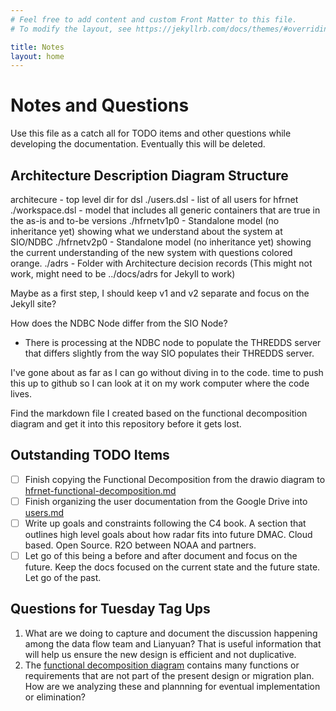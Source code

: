 ```yaml
---
# Feel free to add content and custom Front Matter to this file.
# To modify the layout, see https://jekyllrb.com/docs/themes/#overriding-theme-defaults

title: Notes
layout: home
---
```


# Notes and Questions

Use this file as a catch all for TODO items and other questions while developing the documentation.  Eventually this will be deleted.

## Architecture Description Diagram Structure

architecure - top level dir for dsl
./users.dsl - list of all users for hfrnet
./workspace.dsl - model that includes all generic containers that are true in the as-is and to-be versions
./hfrnetv1p0 - Standalone model (no inheritance yet) showing what we understand about the system at SIO/NDBC
./hfrnetv2p0 - Standalone model (no inheritance yet) showing the current understanding of the new system with questions colored orange.
./adrs - Folder with Architecture decision records  (This might not work, might need to be ../docs/adrs for Jekyll to work)

Maybe as a first step, I should keep v1 and v2 separate and focus on the Jekyll site?

How does the NDBC Node differ from the SIO Node?

- There is processing at the NDBC node to populate the THREDDS server that differs slightly from the way SIO populates their THREDDS server.

I've gone about as far as I can go without diving in to the code.  time to push this up to github so I can look at it on my work computer where the code lives.

Find the markdown file I created based on the functional decomposition diagram and get it into this repository before it gets lost.

## Outstanding TODO Items

- [ ] Finish copying the Functional Decomposition from the drawio diagram to [hfrnet-functional-decomposition.md](./hfrnet-functional-decomposition.md)
- [ ] Finish organizing the user documentation from the Google Drive into [users.md](./users.md)
- [ ] Write up goals and constraints following the C4 book.  A section that outlines high level goals about how radar fits into future DMAC.  Cloud based.  Open Source.  R2O between NOAA and partners.  
- [ ] Let go of this being a before and after document and focus on the future.  Keep the docs focused on the current state and the future state.  Let go of the past.

## Questions for Tuesday Tag Ups

1. What are we doing to capture and document the discussion happening among the data flow team and Lianyuan?  That is useful information that will help us ensure the new design is efficient and not duplicative.
1. The [functional decomposition diagram](https://app.diagrams.net/#G1r16I-PBNeO3ndLxR620uVODlhzfEYOXA#%7B%22pageId%22%3A%22Wj2H4JzCPwmI87_5JtUa%22%7D) contains many functions or requirements that are not part of the present design or migration plan. How are we analyzing these and plannning for eventual implementation or elimination?
